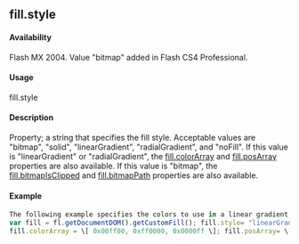 ## fill.style

#### Availability

Flash MX 2004. Value "bitmap" added in Flash CS4 Professional.

#### Usage

fill.style

#### Description

Property; a string that specifies the fill style. Acceptable values are "bitmap", "solid", "linearGradient", "radialGradient", and "noFill".
If this value is "linearGradient" or "radialGradient", the [fill.colorArray](#_bookmark417) and [fill.posArray](#_bookmark422) properties are also available. If this value is "bitmap", the [fill.bitmapIsClipped](#_bookmark414) and [fill.bitmapPath](#_bookmark415) properties are also available.

#### Example

```javascript
The following example specifies the colors to use in a linear gradient for the current selection:
var fill = fl.getDocumentDOM().getCustomFill(); fill.style= "linearGradient";
fill.colorArray = \[ 0x00ff00, 0xff0000, 0x0000ff \]; fill.posArray= \[0,100, 200\]; fl.getDocumentDOM().setCustomFill( fill );

```
